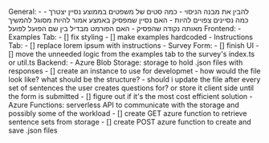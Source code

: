 General:
    - להבין את מבנה הניסוי
    - כמה סטים של משפטים בממוצע נסיין יצטרך
    - כמה נסיינים צפויים להיות
    - האם נסיין שמפסיק באמצע אמור להיות מסוגל להמשיך מאותה נקודה שהפסיק
    - האם הפורמט מבדיל בין שם הפועל לפועל
Frontend:
    - Examples Tab:
        - [] fix styling
        - [] make examples hardcoded
    - Instructions Tab:
        - [] replace lorem ipsum with instructions
    - Survey Form:
        - [] finish UI
        - [] move the unneeded logic from the examples tab to the survey's index.ts or util.ts
Backend:
    - Azure Blob Storage: storage to hold .json files with responses
        - [] create an instance to use for developmet
        - how would the file look like? what should be the structure?
        - should i update the file after every set of sentences the user creates questions for? or store it client side until the form is submitted
        - [] figure out if it's the most cost efficient solution
    - Azure Functions: serverless API to communicate with the storage and possibly some of the workload
        - [] create GET azure function to retrieve sentence sets from storage
        - [] create POST azure function to create and save .json files
    